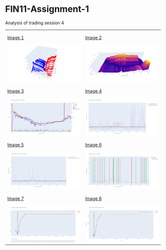 # FIN11-Assignment-1

Analysis of trading session 4

<table>
    <tr>
        <td>
            <a href="#image1">
                <p>Image 1</p>
                <img src="readme-images/plot (1).png" alt="Image 1">
            </a>
        </td>
        <td>
            <a href="#image2">
                <p>Image 2</p>
                <img src="readme-images/plot (3).png" alt="Image 2">
            </a>
        </td>
    </tr>
    <tr>
        <td>
            <a href="#image3">
                <p>Image 3</p>
                <img src="readme-images/plot (2).png" alt="Image 3">
            </a>
        </td>
        <td>
            <a href="#image4">
                <p>Image 4</p>
                <img src="readme-images/plot (6).png" alt="Image 4">
            </a>
        </td>
    </tr>
    <tr>
        <td>
            <a href="#image5">
                <p>Image 5</p>
                <img src="readme-images/plot (5).png" alt="Image 5">
            </a>
        </td>
        <td>
            <a href="#image6">
                <p>Image 6</p>
                <img src="readme-images/plot (4).png" alt="Image 6">
            </a>
        </td>
    </tr>
    <tr>
        <td>
            <a href="#image7">
                <p>Image 7</p>
                <img src="readme-images/plot (7).png" alt="Image 7">
            </a>
        </td>
        <td>
            <a href="#image8">
                <p>Image 8</p>
                <img src="readme-images/plot (8).png" alt="Image 8">
            </a>
        </td>
    </tr>
</table>
